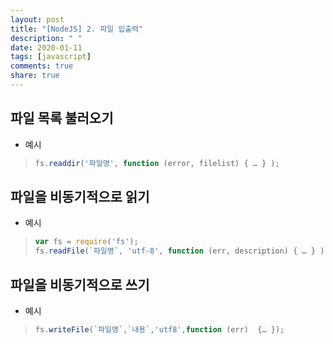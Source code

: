 ```yaml
---
layout: post
title: "[NodeJS] 2. 파일 입출력"
description: " "
date: 2020-01-11
tags: [javascript]
comments: true
share: true
---
```


## 파일 목록 불러오기

- 예시

> ```Javascript
> fs.readdir('파일명', function (error, filelist) { … } );
> ```

## 파일을 비동기적으로 읽기

- 예시

> ```Javascript
> var fs = require('fs');
> fs.readFile(`파일명`, 'utf-8', function (err, description) { … } );
> ```

## 파일을 비동기적으로 쓰기

- 예시

> ```Javascript
> fs.writeFile(`파일명`,`내용`,'utf8',function (err)  {… });
> ```